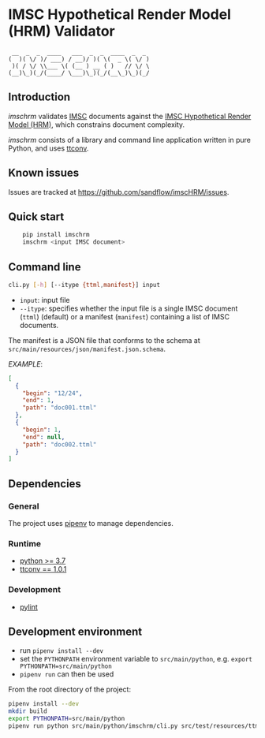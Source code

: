# IMSC Hypothetical Render Model (HRM) Validator

     __  _  _  ____   ___  _  _  ____  _  _ 
    (  )( \/ )/ ___) / __)/ )( \(  _ \( \/ )
     )( / \/ \\___ \( (__ ) __ ( )   // \/ \
    (__)\_)(_/(____/ \___)\_)(_/(__\_)\_)(_/

## Introduction

_imschrm_ validates [IMSC](https://www.w3.org/TR/ttml-imsc/) documents against the [IMSC Hypothetical Render Model
(HRM)](https://www.w3.org/TR/2023/CR-imsc-hrm-20230622/), which constrains document complexity.

_imschrm_ consists of a library and command line application written in pure Python, and uses
[ttconv](https://github.com/sandflow/ttconv).

## Known issues

Issues are tracked at https://github.com/sandflow/imscHRM/issues.

## Quick start

```sh
    pip install imschrm
    imschrm <input IMSC document>
```

## Command line

```sh
cli.py [-h] [--itype {ttml,manifest}] input
```

* `input`: input file
* `--itype`: specifies whether the input file is a single IMSC document (`ttml`) (default) or a manifest (`manifest`) containing a
  list of IMSC documents.

The manifest is a JSON file that conforms to the schema at `src/main/resources/json/manifest.json.schema`.

_EXAMPLE_:

```json
[
  {
    "begin": "12/24",
    "end": 1,
    "path": "doc001.ttml"
  },
  {
    "begin": 1,
    "end": null,
    "path": "doc002.ttml"
  }
]
```

## Dependencies

### General

The project uses [pipenv](https://pypi.org/project/pipenv/) to manage dependencies.

### Runtime

* [python >= 3.7](https://python.org)
* [ttconv == 1.0.1](https://github.com/sandflow/ttconv)

### Development

* [pylint](https://pypi.org/project/pylint/)

## Development environment

* run `pipenv install --dev`
* set the `PYTHONPATH` environment variable to `src/main/python`, e.g. `export PYTHONPATH=src/main/python`
* `pipenv run` can then be used

From the root directory of the project:

```sh
pipenv install --dev
mkdir build
export PYTHONPATH=src/main/python
pipenv run python src/main/python/imschrm/cli.py src/test/resources/ttml/fail001.ttml
```
